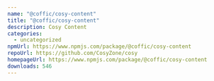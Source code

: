 ```yaml
---
name: "@coffic/cosy-content"
title: "@coffic/cosy-content"
description: Cosy Content
categories:
  - uncategorized
npmUrl: https://www.npmjs.com/package/@coffic/cosy-content
repoUrl: https://github.com/CosyZone/cosy
homepageUrl: https://www.npmjs.com/package/@coffic/cosy-content
downloads: 546
---
```

